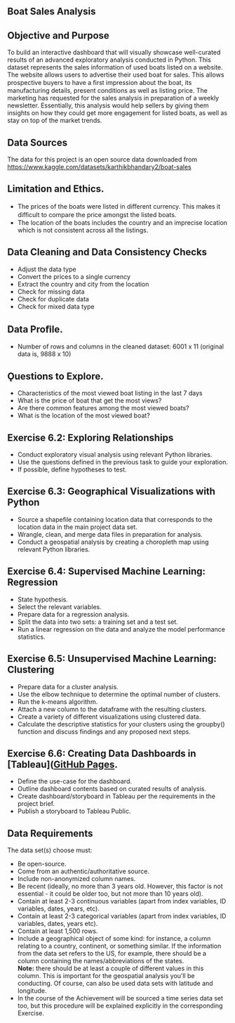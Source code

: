 ## Boat Sales Analysis
 ## Objective and Purpose
To build an interactive dashboard that will visually showcase well-curated results of an advanced exploratory analysis conducted in Python. 
This dataset represents the sales information of used boats listed on a website. The website allows users to advertise their used boat for sales. This allows prospective buyers to have a ﬁrst impression about the boat, its manufacturing details, present conditions as well as listing price. The marketing has requested for the sales analysis in preparation of a weekly newsletter. Essentially, this analysis would help sellers by giving them insights on how they could get more engagement for listed boats, as well as stay on top of the market trends.  

## Data Sources  
The data for this project is an open source data downloaded from https://www.kaggle.com/datasets/karthikbhandary2/boat-sales  

## Limitation and Ethics. 
-	The prices of the boats were listed in diﬀerent currency. This makes it diﬃcult to compare the price amongst the listed boats.  
-	The location of the boats includes the country and an imprecise location which is not consistent across all the listings.  

## Data Cleaning and Data Consistency Checks  
-	Adjust the data type  
-	Convert the prices to a single currency  
-	Extract the country and city from the location  
-	Check for missing data  
-	Check for duplicate data  
-	Check for mixed data type  

## Data Proﬁle. 
-	Number of rows and columns in the cleaned dataset: 6001 x 11 (original data is, 9888 x 10)  

## Ǫuestions to Explore. 
-	Characteristics of the most viewed boat listing in the last 7 days  
-	What is the price of boat that get the most views?  
-	Are there common features among the most viewed boats?  
-	What is the location of the most viewed boat?  

## Exercise 6.2: Exploring Relationships  
- Conduct exploratory visual analysis using relevant Python libraries.  
- Use the questions defined in the previous task to guide your exploration.  
- If possible, define hypotheses to test.  

## Exercise 6.3: Geographical Visualizations with Python  
- Source a shapefile containing location data that corresponds to the location data in the main project data set.  
- Wrangle, clean, and merge data files in preparation for analysis.  
- Conduct a geospatial analysis by creating a choropleth map using relevant Python libraries.  

## Exercise 6.4: Supervised Machine Learning: Regression  
- State hypothesis.  
- Select the relevant variables.  
- Prepare data for a regression analysis.  
- Split the data into two sets: a training set and a test set.  
- Run a linear regression on the data and analyze the model performance statistics.  

## Exercise 6.5: Unsupervised Machine Learning: Clustering  
- Prepare data for a cluster analysis.  
- Use the elbow technique to determine the optimal number of clusters.  
- Run the k-means algorithm.  
- Attach a new column to the dataframe with the resulting clusters.  
- Create a variety of different visualizations using clustered data.  
- Calculate the descriptive statistics for your clusters using the groupby() function and discuss findings and any proposed next steps. 


## Exercise 6.6: Creating Data Dashboards in [Tableau]([GitHub Pages](https://pages.github.com/).  
- Define the use-case for the dashboard.  
- Outline dashboard contents based on curated results of analysis.  
- Create dashboard/storyboard in Tableau per the requirements in the project brief.  
- Publish a storyboard to Tableau Public.  

## Data Requirements
The data set(s) choose must:  
- Be open-source.  
- Come from an authentic/authoritative source.  
- Include non-anonymized column names.  
- Be recent (ideally, no more than 3 years old. However, this factor is not essential - it could be older too, but not more than 10 years old).  
- Contain at least 2-3 continuous variables (apart from index variables, ID variables, dates, years, etc).  
- Contain at least 2-3 categorical variables (apart from index variables, ID variables, dates, years etc).  
- Contain at least 1,500 rows.  
- Include a geographical object of some kind: for instance, a column relating to a country, continent, or something similar. If the information from the data set refers to the US, for example, there should be a column containing the names/abbreviations of the states.  
**Note:** there should be at least a couple of different values in this column. This is important for the geospatial analysis you’ll be conducting. Of course, can also be used data sets with latitude and longitude.  
- In the course of the Achievement will be sourced a time series data set too, but this procedure will be explained explicitly in the corresponding Exercise.  
